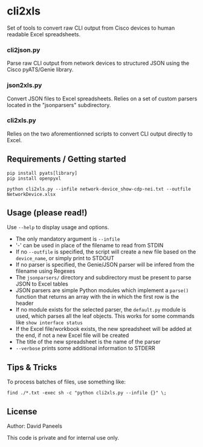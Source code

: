 # cli2xls

Set of tools to convert raw CLI output from Cisco devices to human readable Excel spreadsheets.

### cli2json.py

Parse raw CLI output from network devices to structured JSON using the Cisco pyATS/Genie library.

### json2xls.py

Convert JSON files to Excel spreadsheets. Relies on a set of custom parsers located in the "jsonparsers" subdirectory.


### cli2xls.py

Relies on the two aforementionned scripts to convert CLI output directly to Excel.


## Requirements / Getting started
```shell
pip install pyats[library]
pip install openpyxl
```
```shell
python cli2xls.py --infile network-device_show-cdp-nei.txt --outfile NetworkDevice.xlsx
```

## Usage (please read!)

Use ```--help``` to display usage and options.

- The only mandatory argument is ```--infile```
- '-' can be used in place of the filename to read from STDIN
- If no ```--outfile``` is specified, the script will create a new file based on the ```device_name```, or simply print to STDOUT
- If no parser is specified, the Genie/JSON parser will be infered from the filename using Regexes
- The ```jsonparsers/``` directory and subdirectory must be present to parse JSON to Excel tables
- JSON parsers are simple Python modules which implement a ```parse()``` function that returns an array with the  in which the first row is the header
- If no module exists for the selected parser, the ```default.py``` module is used, which parses all the leaf objects. This works for some commands like ```show interface status```
- If the Excel file/workbook exists, the new spreadsheet will be added at the end, if not a new Excel file will be created
- The title of the new spreadsheet is the name of the parser
- ```--verbose``` prints some additional information to STDERR

## Tips & Tricks

To process batches of files, use something like:
```shell
find ./*.txt -exec sh -c "python cli2xls.py --infile {}" \;
```


## License

Author: David Paneels

This code is private and for internal use only.
